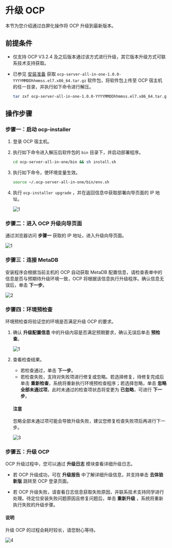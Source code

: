 # 升级 OCP

本节为您介绍通过白屏化操作将 OCP 升级到最新版本。

## 前提条件

* 仅支持 OCP V3.2.4 及之后版本通过该方式进行升级，其它版本升级方式可联系技术支持获取。
* 已参见 [安装准备](../300.deployment-guide/400.installation-preparation.md) 获取 `ocp-server-all-in-one-1.0.0-YYYYMMDDhhmmss.el7.x86_64.tar.gz` 软件包，将软件包上传至 OCP 宿主机的任一目录，并执行如下命令进行解压。

   ```bash
   tar zxf ocp-server-all-in-one-1.0.0-YYYYMMDDhhmmss.el7.x86_64.tar.gz
   ```

## 操作步骤

### 步骤一：启动 ocp-installer

1. 登录 OCP 宿主机。

2. 执行如下命令进入解压后软件包的 `bin` 目录下，并启动部署程序。

    ```bash
    cd ocp-server-all-in-one/bin && sh install.sh
    ```

3. 执行如下命令，使环境变量生效。

    ```bash
    source ~/.ocp-server-all-in-one/bin/env.sh
    ```

4. 执行 `ocp-installer upgrade` ，并在返回信息中获取部署向导页面的 IP 地址。

   ![1](https://obbusiness-private.oss-cn-shanghai.aliyuncs.com/doc/img/ocp/403-ce/ocp%E5%8D%87%E7%BA%A7.png)

### 步骤二：进入 OCP 升级向导页面

通过浏览器访问 **步骤一** 获取的 IP 地址，进入升级向导页面。

![1](https://obbusiness-private.oss-cn-shanghai.aliyuncs.com/doc/img/ocp/420/%E5%8D%87%E7%BA%A7%E5%90%91%E5%AF%BC%E9%A1%B5%E9%9D%A2.png)

### 步骤三：连接 MetaDB

安装程序会根据当前主机的 OCP 自动获取 MetaDB 配置信息，请检查表单中的信息是否与预期待升级环境一致，OCP 将根据该信息执行升级程序。确认信息无误后，单击 **下一步**。

![2](https://obbusiness-private.oss-cn-shanghai.aliyuncs.com/doc/img/ocp/403-ce/%E5%8D%87%E7%BA%A7-metadb%E8%BF%9E%E6%8E%A5.png)

### 步骤四：环境预检查

环境预检查将验证您的环境是否满足升级 OCP 的要求。

1. 确认 **升级配置信息** 中的升级内容是否满足预期要求，确认无误后单击 **预检查**。

   ![1](https://obbusiness-private.oss-cn-shanghai.aliyuncs.com/doc/img/ocp/420/%E5%8D%87%E7%BA%A7%E7%8E%AF%E5%A2%83%E9%A2%84%E6%A3%80%E6%9F%A5.png)

2. 查看检查结果。

   * 若检查通过，单击 **下一步**。
   * 若检查失败，支持对失败项进行修复或忽略。若选择修复，待修复完成后单击 **重新检查**，系统将重新执行环境预检查程序；若选择忽略，单击 **忽略全部未通过项**，此时未通过的检查项状态将变更为 **已忽略**，可进行 **下一步**。

   <main id="notice" type='notice'><h4>注意</h4><p>忽略全部未通过项可能会导致升级失败，建议您修复检查失败项后再进行下一步。</p></main>

   ![3](https://obbusiness-private.oss-cn-shanghai.aliyuncs.com/doc/img/ocp/403-ce/%E5%8D%87%E7%BA%A7-metadb%E6%A3%80%E6%9F%A5%E9%80%9A%E8%BF%87.png)

### 步骤五：升级 OCP

OCP 升级过程中，您可以通过 **升级日志** 模块查看详细升级日志。

* 若 OCP 升级成功，可在 **升级报告** 中了解详细升级信息，并支持单击 **去体验新版** 跳转至 OCP 登录页面。

* 若 OCP 升级失败，请查看日志信息获取失败原因，并联系技术支持同学进行处理。待定位安装失败问题原因且修复问题后，单击 **重新升级** ，系统将重新执行失败的升级步骤。

<main id="notice" type='explain'><h4>说明</h4><p>升级 OCP 的过程会耗时较长，请您耐心等待。</p></main>

![4](https://obbusiness-private.oss-cn-shanghai.aliyuncs.com/doc/img/ocp/420/%E5%8D%87%E7%BA%A7ocp.png)
